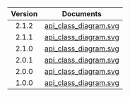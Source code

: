 | Version | Documents |
|:---:|---|
| 2.1.2 |[api_class_diagram.svg](2.1.2/api_class_diagram.svg)<br/>|
| 2.1.1 |[api_class_diagram.svg](2.1.1/api_class_diagram.svg)<br/>|
| 2.1.0 |[api_class_diagram.svg](2.1.0/api_class_diagram.svg)<br/>|
| 2.0.1 |[api_class_diagram.svg](2.0.1/api_class_diagram.svg)<br/>|
| 2.0.0 |[api_class_diagram.svg](2.0.0/api_class_diagram.svg)<br/>|
| 1.0.0 |[api_class_diagram.svg](1.0.0/api_class_diagram.svg)<br/>|
